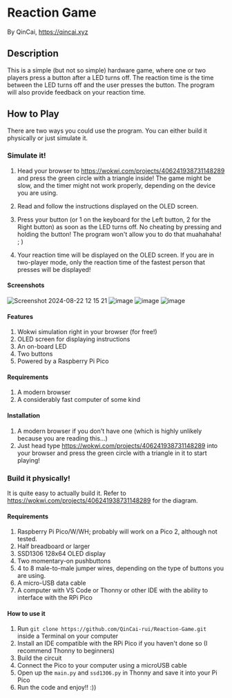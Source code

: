 # Reaction Game
By QinCai, https://qincai.xyz

## Description
This is a simple (but not so simple) hardware game, where one or two players press a button after a LED turns off. The reaction time is the time between the LED turns off and the user presses the button. The program will also provide feedback on your reaction time. 

## How to Play
There are two ways you could use the program. You can either build it physically or just simulate it.

### Simulate it!
1. Head your browser to https://wokwi.com/projects/406241938731148289 and press the green circle with a triangle inside! The game might be slow, and the timer might not work properly, depending on the device you are using.

2. Read and follow the instructions displayed on the OLED screen.

3. Press your button (or 1 on the keyboard for the Left button, 2 for the Right button) as soon as the LED turns off. No cheating by pressing and holding the button! The program won't allow you to do that muahahaha! ; )

4. Your reaction time will be displayed on the OLED screen. If you are in two-player mode, only the reaction time of the fastest person that presses will be displayed!

#### Screenshots
![Screenshot 2024-08-22 12 15 21](https://github.com/user-attachments/assets/c765972f-fe54-4b15-8c93-0bdea4259904)
![image](https://github.com/user-attachments/assets/e88b1e7c-d5e7-41f9-94d4-9fd805ee358a)
![image](https://github.com/user-attachments/assets/e91a72f8-a2cf-4d06-a52e-9656da1a99cb)
![image](https://github.com/user-attachments/assets/80b78707-d790-49d0-aa5c-48d67ddb4585)

#### Features
1. Wokwi simulation right in your browser (for free!)
2. OLED screen for displaying instructions
3. An on-board LED
4. Two buttons
5. Powered by a Raspberry Pi Pico

#### Requirements
1. A modern browser
2. A considerably fast computer of some kind

#### Installation
1. A modern browser if you don't have one (which is highly unlikely because you are reading this...)
2. Just head type https://wokwi.com/projects/406241938731148289 into your browser and press the green circle with a triangle in it to start playing!


### Build it physically!
It is quite easy to actually build it. Refer to https://wokwi.com/projects/406241938731148289 for the diagram. 

#### Requirements
1. Raspberry Pi Pico/W/WH; probably will work on a Pico 2, although not tested. 
2. Half breadboard or larger
3. SSD1306 128x64 OLED display
4. Two momentary-on pushbuttons
5. 4 to 8 male-to-male jumper wires, depending on the type of buttons you are using.
6. A micro-USB data cable
7. A computer with VS Code or Thonny or other IDE with the ability to interface with the RPi Pico

#### How to use it
1. Run `git clone https://github.com/QinCai-rui/Reaction-Game.git` inside a Terminal on your computer
2. Install an IDE compatible with the RPi Pico if you haven't done so (I recommend Thonny to beginners)
3. Build the circuit
4. Connect the Pico to your computer using a microUSB cable
5. Open up the `main.py` and `ssd1306.py` in Thonny and save it into your Pi Pico
6. Run the code and enjoy!! :))
